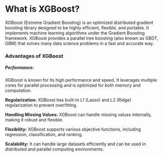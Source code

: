 # What is XGBoost?
XGBoost (Extreme Gradient Boosting) is an optimized distributed gradient boosting library designed to be highly efficient, flexible, and portable. It implements machine learning algorithms under the Gradient Boosting framework. XGBoost provides a parallel tree boosting (also known as GBDT, GBM) that solves many data science problems in a fast and accurate way.

### Advantages of XGBoost

##### Performance: 
XGBoost is known for its high performance and speed. It leverages multiple cores for parallel processing and is optimized for both memory and computation.

****Regularization:**** XGBoost has built-in L1 (Lasso) and L2 (Ridge) regularization to prevent overfitting.

****Handling Missing Values:**** XGBoost can handle missing values internally, making it robust and flexible.

****Flexibility:**** XGBoost supports various objective functions, including regression, classification, and ranking.

****Scalability:**** It can handle large datasets efficiently and can be used in distributed and parallel computing environments.
